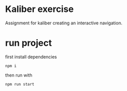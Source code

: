 # Kaliber exercise

Assignment for kaliber creating an interactive navigation.

# run project

first install dependencies

```npm i```

then run with

```npm run start```
